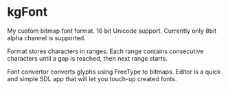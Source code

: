 # kgFont
My custom bitmap font format.
16 bit Unicode support.
Currently only 8bit alpha channel is supported.

Format stores characters in ranges.
Each range contains consecutive characters until a gap is reached,
then next range starts.

Font convertor converts glyphs using FreeType to bitmaps.
Editor is a quick and simple SDL app that will let you touch-up created fonts.
